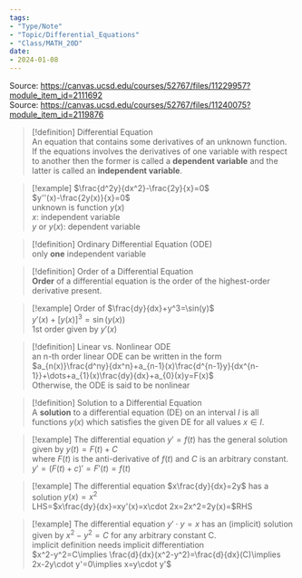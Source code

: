 ```yaml
---  
tags:  
- "Type/Note"  
- "Topic/Differential_Equations"  
- "Class/MATH_20D"  
date:  
- 2024-01-08  
---  
```

  
Source: https://canvas.ucsd.edu/courses/52767/files/11229957?module_item_id=2111692  
Source: https://canvas.ucsd.edu/courses/52767/files/11240075?module_item_id=2119876  
  
> [!definition] Differential Equation  
> An equation that contains some derivatives of an unknown function.  
> If the equations involves the derivatives of one variable with respect to another then the former is called a **dependent variable** and the latter is called an **independent variable**.  
  
> [!example] $\frac{d^2y}{dx^2}-\frac{2y}{x}=0$  
> $y''(x)-\frac{2y(x)}{x}=0$  
> unknown is function $y(x)$  
> $x$: independent variable  
> $y$ or $y(x)$: dependent variable  
  
> [!definition] Ordinary Differential Equation (ODE)  
> only **one** independent variable  
  
> [!definition] Order of a Differential Equation  
> **Order** of a differential equation is the order of the highest-order derivative present.  
  
> [!example] Order of $\frac{dy}{dx}+y^3=\sin(y)$  
> $y'(x)+[y(x)]^3=\sin(y(x))$  
> 1st order given by $y'(x)$  
  
> [!definition] Linear vs. Nonlinear ODE  
> an n-th order linear ODE can be written in the form  
> $a_{n(x)}\frac{d^ny}{dx^n}+a_{n-1}(x)\frac{d^{n-1}y}{dx^{n-1}}+\dots+a_{1}(x)\frac{dy}{dx}+a_{0}(x)y=F(x)$  
> Otherwise, the ODE is said to be nonlinear  
  
> [!definition] Solution to a Differential Equation  
> A **solution** to a differential equation (DE) on an interval $I$ is all functions $y(x)$ which satisfies the given DE for all values $x\in I$.  
  
> [!example] The differential equation $y'=f(t)$ has the general solution given by $y(t)=F(t)+C$  
> where $F(t)$ is the anti-derivative of $f(t)$ and $C$ is an arbitrary constant.  
> $y'=(F(t)+c)'=F'(t)=f(t)$  
  
> [!example] The differential equation $x\frac{dy}{dx}=2y$ has a solution $y(x)=x^2$  
> LHS=$x\frac{dy}{dx}=xy'(x)=x\cdot 2x=2x^2=2y(x)=$RHS  
  
> [!example] The differential equation $y'\cdot y=x$ has an (implicit) solution given by $x^2-y^2=C$ for any arbitrary constant C.  
> implicit definition needs implicit differentiation  
> $x^2-y^2=C\implies \frac{d}{dx}(x^2-y^2)=\frac{d}{dx}(C)\implies 2x-2y\cdot y'=0\implies x=y\cdot y'$  
